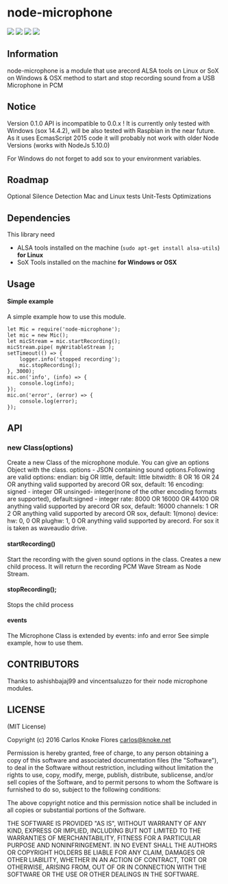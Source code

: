 ﻿# node-microphone
![](http://img.shields.io/badge/stability-stable-orange.svg?style=flat)
![](http://img.shields.io/npm/v/node-microphone.svg?style=flat)
![](http://img.shields.io/npm/dm/node-microphone.svg?style=flat)
![](http://img.shields.io/npm/l/node-microphone.svg?style=flat)
## Information
node-microphone is a module that use arecord ALSA tools on Linux or SoX on Windows & OSX method to start and stop recording sound from a USB Microphone in PCM</td>

## Notice
Version 0.1.0 API is incompatible to 0.0.x ! 
It is currently only tested with Windows (sox 14.4.2), will be also tested with Raspbian in the near future.
As it uses EcmasScript 2015 code it will probably not work with older Node Versions (works with NodeJs 5.10.0)

For Windows do not forget to add sox to your environment variables.

## Roadmap
Optional Silence Detection
Mac and Linux tests
Unit-Tests
Optimizations

## Dependencies

This library need

* ALSA tools installed on the machine (`sudo apt-get install alsa-utils`) **for Linux**
* SoX Tools installed on the machine **for Windows or OSX**

## Usage

#### Simple example

A simple example how to use this module.

    let Mic = require('node-microphone');
	let mic = new Mic();
	let micStream = mic.startRecording();
	micStream.pipe( myWritableStream );
	setTimeout(() => {
        logger.info('stopped recording');
        mic.stopRecording();
    }, 3000);
	mic.on('info', (info) => {
		console.log(info);
	});
	mic.on('error', (error) => {
		console.log(error);
	});
    

## API

### new Class(options)

Create a new Class of the microphone module.
You can give an options Object with the class.
        options - JSON containing sound options.Following are valid options:
        endian: big OR little, default: little
        bitwidth: 8 OR 16 OR 24 OR anything valid supported by arecord OR sox, default: 16
        encoding: signed - integer OR unsinged- integer(none of the other encoding formats are supported), default:signed - integer
        rate: 8000 OR 16000 OR 44100 OR anything valid supported by arecord OR sox, default: 16000
        channels: 1 OR 2 OR anything valid supported by arecord OR sox, default: 1(mono)
        device: hw: 0, 0 OR plughw: 1, 0 OR anything valid supported by arecord. For sox it is taken as waveaudio drive.

#### startRecording()

Start the recording with the given sound options in the class.
Creates a new child process.
It will return the recording PCM Wave Stream as Node Stream.

#### stopRecording();

Stops the child process 

#### events

The Microphone Class is extended by events: info and error
See simple example, how to use them.

## CONTRIBUTORS
Thanks to ashishbajaj99 and vincentsaluzzo for their node microphone modules.

## LICENSE

(MIT License)

Copyright (c) 2016 Carlos Knoke Flores <carlos@knoke.net>

Permission is hereby granted, free of charge, to any person obtaining
a copy of this software and associated documentation files (the
"Software"), to deal in the Software without restriction, including
without limitation the rights to use, copy, modify, merge, publish,
distribute, sublicense, and/or sell copies of the Software, and to
permit persons to whom the Software is furnished to do so, subject to
the following conditions:

The above copyright notice and this permission notice shall be
included in all copies or substantial portions of the Software.

THE SOFTWARE IS PROVIDED "AS IS", WITHOUT WARRANTY OF ANY KIND,
EXPRESS OR IMPLIED, INCLUDING BUT NOT LIMITED TO THE WARRANTIES OF
MERCHANTABILITY, FITNESS FOR A PARTICULAR PURPOSE AND
NONINFRINGEMENT. IN NO EVENT SHALL THE AUTHORS OR COPYRIGHT HOLDERS BE
LIABLE FOR ANY CLAIM, DAMAGES OR OTHER LIABILITY, WHETHER IN AN ACTION
OF CONTRACT, TORT OR OTHERWISE, ARISING FROM, OUT OF OR IN CONNECTION
WITH THE SOFTWARE OR THE USE OR OTHER DEALINGS IN THE SOFTWARE.


